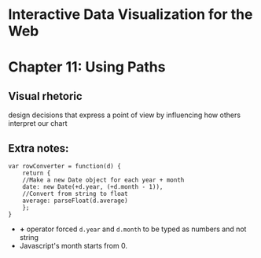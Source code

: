 # Interactive Data Visualization for the Web
# Chapter 11: Using Paths

## Visual rhetoric
design decisions that express a point of view by influencing how others interpret our chart

## Extra notes:
```
var rowConverter = function(d) {
    return {
    //Make a new Date object for each year + month
    date: new Date(+d.year, (+d.month - 1)),
    //Convert from string to float
    average: parseFloat(d.average)
    };
}
```
- **+** operator forced `d.year` and `d.month` to be typed as numbers and not string
- Javascript's month starts from 0. 
